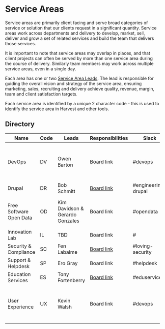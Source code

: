# Service Areas

Service areas are primarily client facing and serve broad categories of service or solution that our clients request in a significant quantity. Service areas work across departments and delivery to develop, market, sell, deliver and grow a set of related services and build the team that delivers those services.

It is important to note that service areas may overlap in places, and that client projects can often be served by more than one service area during the course of delivery. Similarly team members may work across multiple service areas, even in a single day.

Each area has one or two [Service Area Leads](service-area-lead.md). The lead is responsible for guiding the overall vision and strategy of the service area, ensuring marketing, sales, recruiting and delivery achieve quality, revenue, margin, team and client satisfaction targets.

Each service area is identified by a unique 2 character code - this is used to identify the service area in Harvest and other tools.

## Directory

| Name                    | Code | Leads                           | Responsibilities | Slack               | Meetings                                    |
| ----------------------- | ---- | ------------------------------- | ---------------- | ------------------- | ------------------------------------------- |
| DevOps                  | DV   | Owen Barton                     | Board link       | #devops             | Every 2 weeks on Thursday, 1-2pm PT, 4-5pm ET |
| Drupal                  | DR   | Bob Schmitt                     | [Board link](https://trello.com/b/UTvr4D0W/drupal-cms-service-area-responsibilities)       | #engineering-drupal             |  |
| Free Software Open Data                  | OD   | Kim Davidson & Gerardo Gonzales                     | Board link       | #opendata             | Weekly on Friday, 1-2pm PT, 4-5pm ET |
| Innovation Lab                  | IL   | TBD                     | Board link       | #             |  |
| Security & Compliance                  | SC   | Fen Labalme                     | [Board link](https://trello.com/b/jOs5rFzJ/security-responsibilities)       | #loving-security             |  |
| Support & Helpdesk                  | SP   | Ero Gray                     | Board link       | #helpdesk             |  |
| Education Services                  | ES   | Tony Fortenberry                     | [Board link](https://trello.com/b/ylwtFY0M/education-services-responsibilities)       | #eduservices             |  |
| User Experience                  | UX   | Kevin Walsh                     | Board link       | #devops             | Weekly on Monday, 12-1pm PT, 3-4pm ET |
